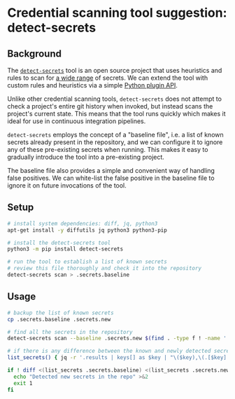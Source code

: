 # Credential scanning tool suggestion: detect-secrets

## Background

The [`detect-secrets`](https://github.com/Yelp/detect-secrets) tool is an open source project that uses heuristics and rules to scan for [a wide range](https://github.com/Yelp/detect-secrets#currently-supported-plugins) of secrets. We can extend the tool with custom rules and heuristics via a simple [Python plugin API](https://github.com/Yelp/detect-secrets/blob/a9dff60/detect_secrets/plugins/base.py#L27-L49).

Unlike other credential scanning tools, `detect-secrets` does not attempt to check a project's entire git history when invoked, but instead scans the project's current state. This means that the tool runs quickly which makes it ideal for use in continuous integration pipelines.

`detect-secrets` employs the concept of a "baseline file", i.e. a list of known secrets already present in the repository, and we can configure it to ignore any of these pre-existing secrets when running. This makes it easy to gradually introduce the tool into a pre-existing project.

The baseline file also provides a simple and convenient way of handling false positives. We can white-list the false positive in the baseline file to ignore it on future invocations of the tool.

## Setup

```sh
# install system dependencies: diff, jq, python3
apt-get install -y diffutils jq python3 python3-pip

# install the detect-secrets tool
python3 -m pip install detect-secrets

# run the tool to establish a list of known secrets
# review this file thoroughly and check it into the repository
detect-secrets scan > .secrets.baseline
```

## Usage

```sh
# backup the list of known secrets
cp .secrets.baseline .secrets.new

# find all the secrets in the repository
detect-secrets scan --baseline .secrets.new $(find . -type f ! -name '.secrets.*' ! -path '*/.git*')

# if there is any difference between the known and newly detected secrets, break the build
list_secrets() { jq -r '.results | keys[] as $key | "\($key),\(.[$key] | .[] | .hashed_secret)"' "$1" | sort; }

if ! diff <(list_secrets .secrets.baseline) <(list_secrets .secrets.new) >&2; then
  echo "Detected new secrets in the repo" >&2
  exit 1
fi
```
